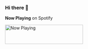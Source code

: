 ### Hi there 👋

**Now Playing** on Spotify

<a href="https://now-playing.sriramb2000.vercel.app/now-playing?open">
    <img src="https://now-playing.sriramb2000.vercel.app/now-playing" width="256" height="64" alt="Now Playing">
</a>
<!--
**sriramb2000/sriramb2000** is a ✨ _special_ ✨ repository because its `README.md` (this file) appears on your GitHub profile.

Here are some ideas to get you started:

- 🔭 I’m currently working on ...
- 🌱 I’m currently learning ...
- 👯 I’m looking to collaborate on ...
- 🤔 I’m looking for help with ...
- 💬 Ask me about ...
- 📫 How to reach me: ...
- 😄 Pronouns: ...
- ⚡ Fun fact: ...
-->

